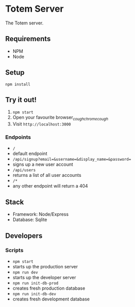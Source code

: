 # Totem Server

The Totem server.

## Requirements

* NPM
* Node

## Setup

`npm install`

## Try it out!

1. `npm start`
2. Open your favourite browser<sub>*coughchromecough*</sub>
3. Visit `http://localhost:3000`

### Endpoints

* `/`
 * default endpoint
* `/api/signup?email=&username=&display_name=&password=`
 * signs up a new user account
* `/api/users`
 * returns a list of all user accounts
* `/*`
 * any other endpoint will return a 404

## Stack

* Framework: Node/Express
* Database: Sqlite

## Developers

### Scripts

* `npm start`
 * starts up the production server
* `npm run dev`
 * starts up the developer server
* `npm run init-db-prod`
 * creates fresh production database
* `npm run init-db-dev`
 * creates fresh development database
 